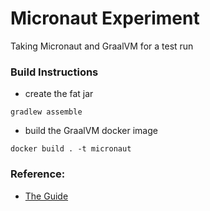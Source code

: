 # Micronaut Experiment
Taking Micronaut and GraalVM for a test run

### Build Instructions
- create the fat jar
```
gradlew assemble
```
- build the GraalVM docker image
```
docker build . -t micronaut
```

### Reference:
- [The Guide](https://guides.micronaut.io/creating-your-first-micronaut-app/guide/index.html)